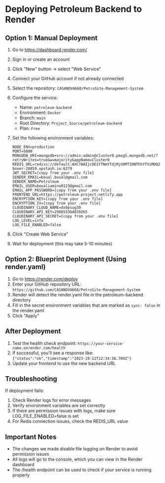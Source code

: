 # Deploying Petroleum Backend to Render

## Option 1: Manual Deployment

1. Go to https://dashboard.render.com/
2. Sign in or create an account
3. Click "New" button → select "Web Service"
4. Connect your GitHub account if not already connected
5. Select the repository: `CASANOVA660/PetroSite-Management-System`
6. Configure the service:
   - Name: `petroleum-backend`
   - Environment: `Docker`
   - Branch: `main`
   - Root Directory: `Project_Source/petroleum-backend`
   - Plan: `Free`

7. Set the following environment variables:
   ```
   NODE_ENV=production
   PORT=5000
   MONGODB_URI=mongodb+srv://admin:admin@cluster0.pmxg5.mongodb.net/?retryWrites=true&w=majority&appName=Cluster0
   REDIS_URL=rediss://default:AXC7AAIjcDE1YTNmYTdjMjU0MTI0NThhYTViMDQ2YTk2MWNiNzBiN3AxMA@daring-boxer-28859.upstash.io:6379
   JWT_SECRET=[copy from your .env file]
   SENDER_EMAIL=boual.boual@gmail.com
   SENDER_NAME=Petroleum
   EMAIL_USER=boualiamino0123@gmail.com
   EMAIL_APP_PASSWORD=[copy from your .env file]
   FRONTEND_URL=https://petroleum-project.netlify.app
   ENCRYPTION_KEY=[copy from your .env file]
   ENCRYPTION_IV=[copy from your .env file]
   CLOUDINARY_CLOUD_NAME=dx9psug39
   CLOUDINARY_API_KEY=298853364839265
   CLOUDINARY_API_SECRET=[copy from your .env file]
   LOG_LEVEL=info
   LOG_FILE_ENABLED=false
   ```

8. Click "Create Web Service"
9. Wait for deployment (this may take 5-10 minutes)

## Option 2: Blueprint Deployment (Using render.yaml)

1. Go to https://render.com/deploy
2. Enter your GitHub repository URL: `https://github.com/CASANOVA660/PetroSite-Management-System`
3. Render will detect the render.yaml file in the petroleum-backend directory
4. Fill in the secret environment variables that are marked as `sync: false` in the render.yaml
5. Click "Apply"

## After Deployment

1. Test the health check endpoint: `https://your-service-name.onrender.com/health`
2. If successful, you'll see a response like: `{"status":"ok","timestamp":"2023-10-12T12:34:56.789Z"}`
3. Update your frontend to use the new backend URL

## Troubleshooting

If deployment fails:

1. Check Render logs for error messages
2. Verify environment variables are set correctly
3. If there are permission issues with logs, make sure LOG_FILE_ENABLED=false is set
4. For Redis connection issues, check the REDIS_URL value

## Important Notes

- The changes we made disable file logging on Render to avoid permission issues
- All logs will go to the console, which you can view in the Render dashboard
- The /health endpoint can be used to check if your service is running properly 